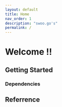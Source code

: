 ```yaml
---
layout: default
title: Home
nav_order: 1
description: "swoo.go's"
permalink: /
---
```


# Welcome !!
## Getting Started
### Dependencies
## Referrence